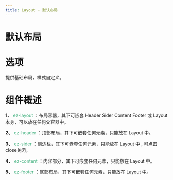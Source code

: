 ```yaml
---
title: Layout - 默认布局
---
```

# 默认布局
<ClientOnly>
  <layout-demo1></layout-demo1>
</ClientOnly>

<ClientOnly>
  <layout-demo2></layout-demo2>
</ClientOnly>

<ClientOnly>
  <layout-demo3></layout-demo3>
</ClientOnly>

# 选项
提供基础布局，样式自定义。

# 组件概述
**1、** <font color="#3eaf7c">ez-layout</font> ：布局容器，其下可嵌套 Header Sider Content Footer 或 Layout 本身，可以放在任何父容器中。

**2、** <font color="#3eaf7c">ez-header</font> ：顶部布局，其下可嵌套任何元素，只能放在 Layout 中。

**3、** <font color="#3eaf7c">ez-sider</font> ：侧边栏，其下可嵌套任何元素，只能放在 Layout 中 , 可点击close关闭。

**4、** <font color="#3eaf7c">ez-content</font> ：内容部分，其下可嵌套任何元素，只能放在 Layout 中。

**5、** <font color="#3eaf7c">ez-footer</font> ：底部布局，其下可嵌套任何元素，只能放在 Layout 中。
